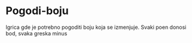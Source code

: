 # Pogodi-boju
Igrica gde je potrebno pogoditi boju koja se izmenjuje. Svaki poen donosi bod, svaka greska minus
